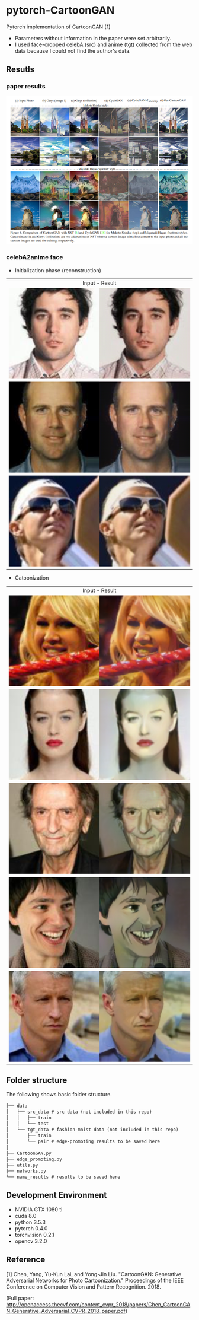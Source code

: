 # pytorch-CartoonGAN
Pytorch implementation of CartoonGAN [1]
 * Parameters without information in the paper were set arbitrarily.
 * I used face-cropped celebA (src) and anime (tgt) collected from the web data because I could not find the author's data.
## Resutls
### paper results
<img src = 'assets/paper_results.png'>

### celebA2anime face
* Initialization phase (reconstruction)
<table align='center'>
<tr align='center'>
<td> Input - Result </td>
</tr>
<tr>
<td><img src = 'assets/Initialization_phase_result1.png'>
</tr>
<tr>
<td><img src = 'assets/Initialization_phase_result2.png'>
</tr>
<tr>
<td><img src = 'assets/Initialization_phase_result3.png'>
</tr>
</table>

* Catoonization
<table align='center'>
<tr align='center'>
<td> Input - Result </td>
</tr>
<tr>
<td><img src = 'assets/Cartoonization_result1.png'>
</tr>
<tr>
<td><img src = 'assets/Cartoonization_result2.png'>
</tr>
<tr>
<td><img src = 'assets/Cartoonization_result3.png'>
</tr>
<tr>
<td><img src = 'assets/Cartoonization_result4.png'>
</tr>
<tr>
<td><img src = 'assets/Cartoonization_result5.png'>
</tr>
</table>


## Folder structure
The following shows basic folder structure.
```
├── data
│   ├── src_data # src data (not included in this repo)
│   │   ├── train 
│   │   └── test
│   └── tgt_data # fashion-mnist data (not included in this repo)
│       ├── train 
│       └── pair # edge-promoting results to be saved here
│
├── CartoonGAN.py
├── edge_promoting.py
├── utils.py
├── networks.py
└── name_results # results to be saved here
```

## Development Environment

* NVIDIA GTX 1080 ti
* cuda 8.0
* python 3.5.3
* pytorch 0.4.0
* torchvision 0.2.1
* opencv 3.2.0

## Reference

[1] Chen, Yang, Yu-Kun Lai, and Yong-Jin Liu. "CartoonGAN: Generative Adversarial Networks for Photo Cartoonization." Proceedings of the IEEE Conference on Computer Vision and Pattern Recognition. 2018.

(Full paper: http://openaccess.thecvf.com/content_cvpr_2018/papers/Chen_CartoonGAN_Generative_Adversarial_CVPR_2018_paper.pdf)
